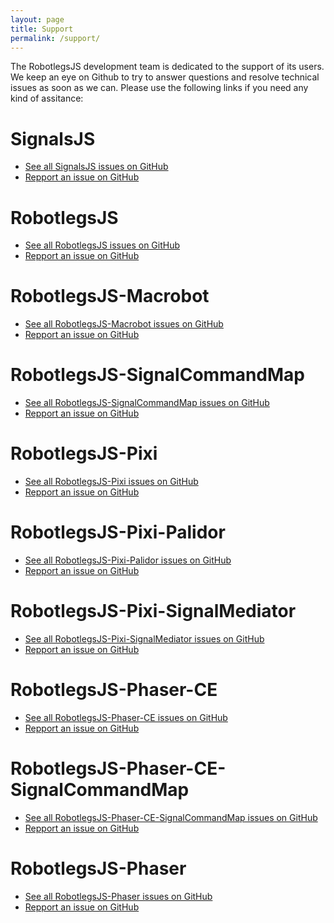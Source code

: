 ```yaml
---
layout: page
title: Support
permalink: /support/
---
```


The RobotlegsJS development team is dedicated to the support of its users. We keep an eye on Github to try to answer questions and resolve technical issues as soon as we can. Please use the following links if you need any kind of assitance:

SignalsJS
===

- [See all SignalsJS issues on GitHub](https://github.com/RobotlegsJS/SignalsJS/issues?utf8=%E2%9C%93&q=is%3Aissue)
- [Repport an issue on GitHub](https://github.com/RobotlegsJS/SignalsJS/issues/new)

RobotlegsJS
===

- [See all RobotlegsJS issues on GitHub](https://github.com/RobotlegsJS/RobotlegsJS/issues?utf8=%E2%9C%93&q=is%3Aissue)
- [Repport an issue on GitHub](https://github.com/RobotlegsJS/RobotlegsJS/issues/new)

RobotlegsJS-Macrobot
===

- [See all RobotlegsJS-Macrobot issues on GitHub](https://github.com/RobotlegsJS/RobotlegsJS-Macrobot/issues?utf8=%E2%9C%93&q=is%3Aissue)
- [Repport an issue on GitHub](https://github.com/RobotlegsJS/RobotlegsJS-Macrobot/issues/new)

RobotlegsJS-SignalCommandMap
===

- [See all RobotlegsJS-SignalCommandMap issues on GitHub](https://github.com/RobotlegsJS/RobotlegsJS-SignalCommandMap/issues?utf8=%E2%9C%93&q=is%3Aissue)
- [Repport an issue on GitHub](https://github.com/RobotlegsJS/RobotlegsJS-SignalCommandMap/issues/new)

RobotlegsJS-Pixi
===

- [See all RobotlegsJS-Pixi issues on GitHub](https://github.com/RobotlegsJS/RobotlegsJS-Pixi/issues?utf8=%E2%9C%93&q=is%3Aissue)
- [Repport an issue on GitHub](https://github.com/RobotlegsJS/RobotlegsJS-Pixi/issues/new)

RobotlegsJS-Pixi-Palidor
===

- [See all RobotlegsJS-Pixi-Palidor issues on GitHub](https://github.com/RobotlegsJS/RobotlegsJS-Pixi-Palidor/issues?utf8=%E2%9C%93&q=is%3Aissue)
- [Repport an issue on GitHub](https://github.com/RobotlegsJS/RobotlegsJS-Pixi-Palidor/issues/new)

RobotlegsJS-Pixi-SignalMediator
===

- [See all RobotlegsJS-Pixi-SignalMediator issues on GitHub](https://github.com/RobotlegsJS/RobotlegsJS-Pixi-SignalMediator/issues?utf8=%E2%9C%93&q=is%3Aissue)
- [Repport an issue on GitHub](https://github.com/RobotlegsJS/RobotlegsJS-Pixi-SignalMediator/issues/new)

RobotlegsJS-Phaser-CE
===

- [See all RobotlegsJS-Phaser-CE issues on GitHub](https://github.com/RobotlegsJS/RobotlegsJS-Phaser-CE/issues?utf8=%E2%9C%93&q=is%3Aissue)
- [Repport an issue on GitHub](https://github.com/RobotlegsJS/RobotlegsJS-Phaser-CE/issues/new)

RobotlegsJS-Phaser-CE-SignalCommandMap
===

- [See all RobotlegsJS-Phaser-CE-SignalCommandMap issues on GitHub](https://github.com/RobotlegsJS/RobotlegsJS-Phaser-CE-SignalCommandMap/issues?utf8=%E2%9C%93&q=is%3Aissue)
- [Repport an issue on GitHub](https://github.com/RobotlegsJS/RobotlegsJS-Phaser-CE-SignalCommandMap/issues/new)

RobotlegsJS-Phaser
===

- [See all RobotlegsJS-Phaser issues on GitHub](https://github.com/RobotlegsJS/RobotlegsJS-Phaser/issues?utf8=%E2%9C%93&q=is%3Aissue)
- [Repport an issue on GitHub](https://github.com/RobotlegsJS/RobotlegsJS-Phaser/issues/new)
